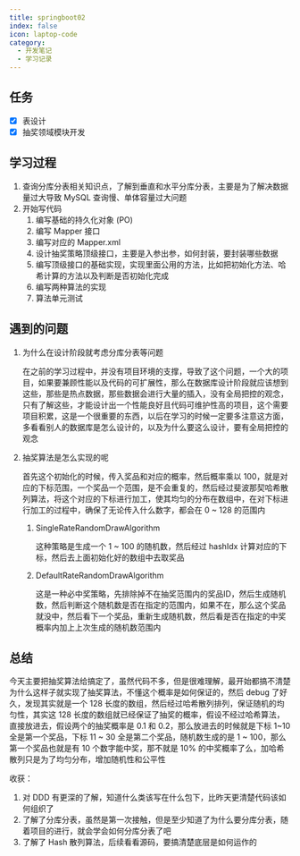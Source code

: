 ```yaml
---
title: springboot02
index: false
icon: laptop-code
category:
  - 开发笔记
  - 学习记录
---
```


## 任务

- [x] 表设计
- [x] 抽奖领域模块开发

## 学习过程

1. 查询分库分表相关知识点，了解到垂直和水平分库分表，主要是为了解决数据量过大导致 MySQL 查询慢、单体容量过大问题
2. 开始写代码
   1. 编写基础的持久化对象 (PO)
   2. 编写 Mapper 接口
   3. 编写对应的 Mapper.xml
   4. 设计抽奖策略顶级接口，主要是入参出参，如何封装，要封装哪些数据
   5. 编写顶级接口的基础实现，实现里面公用的方法，比如把初始化方法、哈希计算的方法以及判断是否初始化完成
   6. 编写两种算法的实现
   7. 算法单元测试

## 遇到的问题

1. 为什么在设计阶段就考虑分库分表等问题

   在之前的学习过程中，并没有项目环境的支撑，导致了这个问题，一个大的项目，如果要兼顾性能以及代码的可扩展性，那么在数据库设计阶段就应该想到这些，那些是热点数据，那些数据会进行大量的插入，没有全局把控的观念，只有了解这些，才能设计出一个性能良好且代码可维护性高的项目，这个需要项目积累，这是一个很重要的东西，以后在学习的时候一定要多注意这方面，多看看别人的数据库是怎么设计的，以及为什么要这么设计，要有全局把控的观念

2. 抽奖算法是怎么实现的呢

   首先这个初始化的时候，传入奖品和对应的概率，然后概率乘以 100，就是对应的下标范围，一个奖品一个范围，是不会重复的，然后经过斐波那契哈希散列算法，将这个对应的下标进行加工，使其均匀的分布在数组中，在对下标进行加工的过程中，确保了无论传入什么数字，都会在 0 ~ 128 的范围内

   1. SingleRateRandomDrawAlgorithm

      这种策略是生成一个 1 ~ 100 的随机数，然后经过 hashIdx 计算对应的下标，然后去上面初始化好的数组中去取奖品

   2. DefaultRateRandomDrawAlgorithm

      这是一种必中奖策略，先排除掉不在抽奖范围内的奖品ID，然后生成随机数，然后判断这个随机数是否在指定的范围内，如果不在，那么这个奖品就没中，然后看下一个奖品，重新生成随机数，然后看是否在指定的中奖概率内加上上次生成的随机数范围内

## 总结

今天主要把抽奖算法给搞定了，虽然代码不多，但是很难理解，最开始都搞不清楚为什么这样子就实现了抽奖算法，不懂这个概率是如何保证的，然后 debug 了好久，发现其实就是一个 128 长度的数组，然后经过哈希散列排列，保证随机的均匀性，其实这 128 长度的数组就已经保证了抽奖的概率，假设不经过哈希算法，直接放进去，假设两个的抽奖概率是 0.1 和 0.2，那么放进去的时候就是下标 1~10 全是第一个奖品，下标 11 ~ 30 全是第二个奖品，随机数生成的是 1 ~ 100，那么第一个奖品也就是有 10 个数字能中奖，那不就是 10% 的中奖概率了么，加哈希散列只是为了均匀分布，增加随机性和公平性

收获：

1. 对 DDD 有更深的了解，知道什么类该写在什么包下，比昨天更清楚代码该如何组织了
2. 了解了分库分表，虽然是第一次接触，但是至少知道了为什么要分库分表，随着项目的进行，就会学会如何分库分表了吧
3. 了解了 Hash 散列算法，后续看看源码，要搞清楚底层是如何运作的

